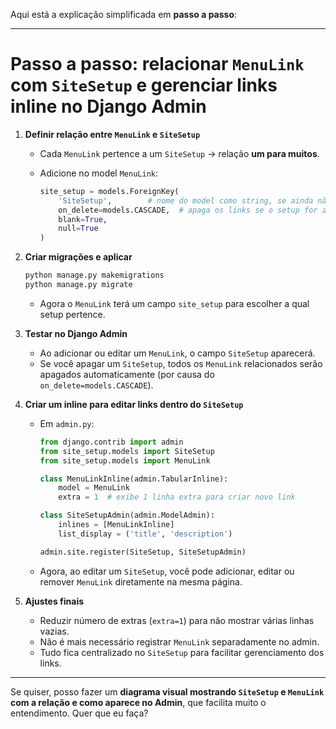 Aqui está a explicação simplificada em **passo a passo**:

---

# Passo a passo: relacionar `MenuLink` com `SiteSetup` e gerenciar links inline no Django Admin

1. **Definir relação entre `MenuLink` e `SiteSetup`**

   * Cada `MenuLink` pertence a um `SiteSetup` → relação **um para muitos**.
   * Adicione no model `MenuLink`:

     ```python
     site_setup = models.ForeignKey(
         'SiteSetup',        # nome do model como string, se ainda não foi criado
         on_delete=models.CASCADE,  # apaga os links se o setup for apagado
         blank=True,
         null=True
     )
     ```

2. **Criar migrações e aplicar**

   ```bash
   python manage.py makemigrations
   python manage.py migrate
   ```

   * Agora o `MenuLink` terá um campo `site_setup` para escolher a qual setup pertence.

3. **Testar no Django Admin**

   * Ao adicionar ou editar um `MenuLink`, o campo `SiteSetup` aparecerá.
   * Se você apagar um `SiteSetup`, todos os `MenuLink` relacionados serão apagados automaticamente (por causa do `on_delete=models.CASCADE`).

4. **Criar um inline para editar links dentro do `SiteSetup`**

   * Em `admin.py`:

     ```python
     from django.contrib import admin
     from site_setup.models import SiteSetup
     from site_setup.models import MenuLink

     class MenuLinkInline(admin.TabularInline):
         model = MenuLink
         extra = 1  # exibe 1 linha extra para criar novo link

     class SiteSetupAdmin(admin.ModelAdmin):
         inlines = [MenuLinkInline]
         list_display = ('title', 'description')

     admin.site.register(SiteSetup, SiteSetupAdmin)
     ```
   * Agora, ao editar um `SiteSetup`, você pode adicionar, editar ou remover `MenuLink` diretamente na mesma página.

5. **Ajustes finais**

   * Reduzir número de extras (`extra=1`) para não mostrar várias linhas vazias.
   * Não é mais necessário registrar `MenuLink` separadamente no admin.
   * Tudo fica centralizado no `SiteSetup` para facilitar gerenciamento dos links.

---

Se quiser, posso fazer um **diagrama visual mostrando `SiteSetup` e `MenuLink` com a relação e como aparece no Admin**, que facilita muito o entendimento. Quer que eu faça?
